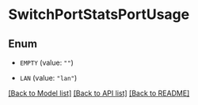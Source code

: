 # SwitchPortStatsPortUsage

## Enum


* `EMPTY` (value: `""`)

* `LAN` (value: `"lan"`)


[[Back to Model list]](../README.md#documentation-for-models) [[Back to API list]](../README.md#documentation-for-api-endpoints) [[Back to README]](../README.md)


